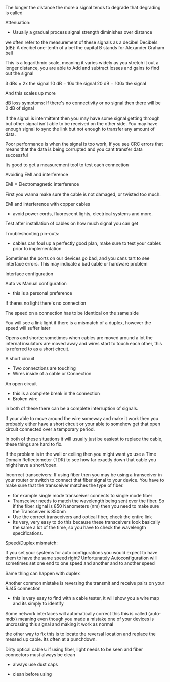 

The longer the distance the more a signal tends to degrade that degrading is called

Attenuation:
- Usually a gradual process signal strength diminishes over distance






we often refer to the measurement of these signals as a decibel
Decibels (dB):
A decibel one-tenth of a bel 
the capital B stands for Alexander Graham bell

This is a logarithmic scale, meaning it varies widely as you stretch it out a longer distance, you are able to Add and subtract losses and gains to find out the signal

3 dBs = 2x the signal 
10 dB = 10x the signal 
20 dB = 100x the signal 

And this scales up more 



dB loss symptoms:
If there's no connectivity or no signal then there will be 0 dB of signal

If the signal is intermittent then you may have some signal getting through but other signal isn't able to be received on the other side. You may have enough signal to sync the link but not enough to transfer any amount of data. 


Poor performance is when the signal is too work, If you see CRC errors that means that the data is being corrupted and you cant transfer data successful 

Its good to get a measurement tool to test each connection





Avoiding EMI and interference

EMI = Electromagnetic interference

First you wanna make sure the cable is not damaged, or twisted too much.


EMI and interference with copper cables
- avoid power cords, fluorescent lights, electrical systems and more.

Test after installation of cables on how much signal you can get





Troubleshooting pin-outs:
- cables can foul up a perfectly good plan, make sure to test your cables prior to implementation




Sometimes the ports on our devices go bad, and you cans tart to see interface errors.
This may indicate a bad cable or hardware problem 




Interface configuration

Auto vs Manual configuration
- this is a personal preference 

If theres no light there's no connection 

The speed on a connection has to be identical on the same side

You will see a link light if there is a mismatch of a duplex, however the speed will suffer later 









Opens and shorts:
sometimes when cables are moved around a lot the internal insulators are moved away and wires start to touch each other, this is referred to as a short circuit. 


A short circuit
- Two connections are touching 
- Wires inside of a cable or Connection


An open circuit
- this is a complete break in the connection 
- Broken wire



in both of these there can be a complete interruption of signals.





If your able to move around the wire someway and make it work then you probably either have a short circuit or your able to somehow get that open circuit connected over a temporary period.


In both of these situations it will usually just be easiest to replace the cable, these things are hard to fix.


If the problem is in the wall or ceiling then you might want yo use a Time Domain Reflectometer (TDR) to see how far exactly down that cable you might have a short/open.








Incorrect transceivers:
If using fiber then you may be using a transceiver in your router or switch to connect that fiber signal to your device. You have to make sure that the transceiver matches the type of fiber. 
- for example single mode transceiver connects to single mode fiber 
- Transceiver needs to match the wavelength being sent over the fiber. So if the fiber signal is 850 Nanometers (nm) then you need to make sure the Transceiver is 850nm 
- Use the correct transceivers and optical fiber, check the entire link
- Its very, very easy to do this because these transceivers look basically the same a lot of the time, so you have to check the wavelength specifications. 







Speed/Duplex mismatch:


If you set your systems for auto configurations you would expect to have them to have the same speed right? Unfortunately Autoconfiguration will sometimes set one end to one speed and another and to another speed 


Same thing can happen with duplex






Another common mistake is reversing the transmit and receive pairs on your RJ45 connection 

- this is very easy to find with a cable tester, it will show you a wire map and its simply to identify



Some network interfaces will automatically correct this this is called (auto-mdix) meaning even though you made a mistake one of your devices is uncrossing this signal and making it work as normal 

the other way to fix this is to locate the reversal location and replace the messed up cable. Its often at a punchdown.





Dirty optical cables:
if using fiber, light needs to be seen and fiber connectors must always be clean

- always use dust caps


- clean before using 